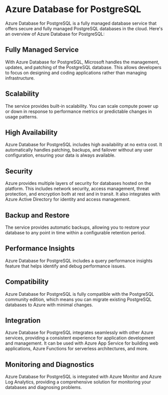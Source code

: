 # Azure Database for PostgreSQL

Azure Database for PostgreSQL is a fully managed database service that offers secure and fully managed PostgreSQL databases in the cloud. Here's an overview of Azure Database for PostgreSQL:

## Fully Managed Service

With Azure Database for PostgreSQL, Microsoft handles the management, updates, and patching of the PostgreSQL database. This allows developers to focus on designing and coding applications rather than managing infrastructure.

## Scalability

The service provides built-in scalability. You can scale compute power up or down in response to performance metrics or predictable changes in usage patterns.

## High Availability

Azure Database for PostgreSQL includes high availability at no extra cost. It automatically handles patching, backups, and failover without any user configuration, ensuring your data is always available.

## Security

Azure provides multiple layers of security for databases hosted on the platform. This includes network security, access management, threat protection, and encryption both at rest and in transit. It also integrates with Azure Active Directory for identity and access management.

## Backup and Restore

The service provides automatic backups, allowing you to restore your database to any point in time within a configurable retention period.

## Performance Insights

Azure Database for PostgreSQL includes a query performance insights feature that helps identify and debug performance issues.

## Compatibility

Azure Database for PostgreSQL is fully compatible with the PostgreSQL community edition, which means you can migrate existing PostgreSQL databases to Azure with minimal changes.

## Integration

Azure Database for PostgreSQL integrates seamlessly with other Azure services, providing a consistent experience for application development and management. It can be used with Azure App Service for building web applications, Azure Functions for serverless architectures, and more.

## Monitoring and Diagnostics

Azure Database for PostgreSQL is integrated with Azure Monitor and Azure Log Analytics, providing a comprehensive solution for monitoring your databases and diagnosing problems.